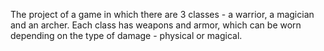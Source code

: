 The project of a game in which there are 3 classes - a warrior, a magician and an archer. Each class has weapons and armor, which can be worn depending on the type of damage - physical or magical.
